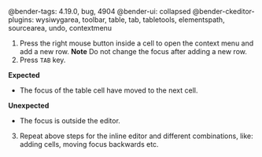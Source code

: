 @bender-tags: 4.19.0, bug, 4904
@bender-ui: collapsed
@bender-ckeditor-plugins: wysiwygarea, toolbar, table, tab, tabletools, elementspath, sourcearea, undo, contextmenu

1. Press the right mouse button inside a cell to open the context menu and add a new row.
**Note** Do not change the focus after adding a new row.
2. Press `TAB` key.

**Expected**

* The focus of the table cell have moved to the next cell.

**Unexpected**

* The focus is outside the editor.


3. Repeat above steps for the inline editor and different combinations, like: adding cells, moving focus backwards etc.
